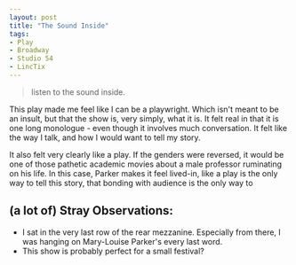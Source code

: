 ```yaml
---
layout: post
title: "The Sound Inside"
tags:
- Play
- Broadway
- Studio 54
- LincTix
---
```

> listen to the sound inside.

This play made me feel like I can be a playwright. Which isn't meant to be an insult, but that the show is, very simply, what it is. It felt real in that it is one long monologue - even though it involves much conversation. It felt like the way I talk, and how I would want to tell my story.

It also felt very clearly like a play. If the genders were reversed, it would be one of those pathetic academic movies about a male professor ruminating on his life. In this case, Parker makes it feel lived-in, like a play is the only way to tell this story, that bonding with audience is the only way to 

## (a lot of) Stray Observations:
- I sat in the very last row of the rear mezzanine. Especially from there, I was hanging on Mary-Louise Parker's every last word.
- This show is probably perfect for a small festival?
